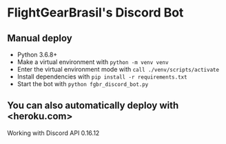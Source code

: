 # FlightGearBrasil's Discord Bot

## Manual deploy

- Python 3.6.8+
- Make a virtual environment with ```python -m venv venv```
- Enter the virtual environment mode with ```call ./venv/scripts/activate```
- Install dependencies with ```pip install -r requirements.txt```
- Start the bot with ```python fgbr_discord_bot.py```

## You can also automatically deploy with <heroku.com>

Working with Discord API 0.16.12
